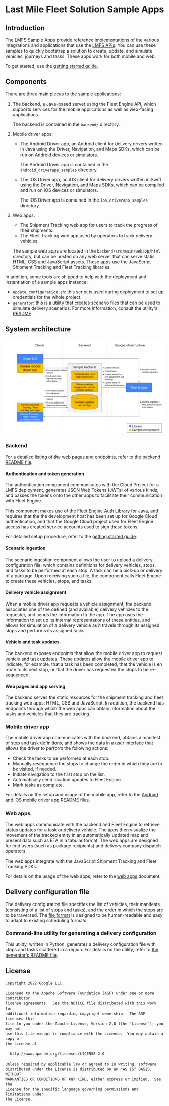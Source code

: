 # Last Mile Fleet Solution Sample Apps

## Introduction

The LMFS Sample Apps provide reference implementations of the various
integrations and applications that use the
[LMFS APIs](https://developers.google.com/maps/documentation/transportation-logistics/last-mile-fleet-solution).
You can use these samples to quickly bootstrap a solution to create, update, and
simulate vehicles, journeys and tasks. These apps work for both mobile and web.

To get started, use the [getting started guide](getting-started.md).

## Components

There are three main pieces to the sample applications:

1.  The backend, a Java-based server using the Fleet Engine API, which supports
    services for the mobile applications as well as web-facing applications.

    The backend is contained in the `backend/` directory.

1.  Mobile driver apps:

    -   The Android Driver app, an Android client for delivery drivers written
        in Java using the Driver, Navigation, and Maps SDKs, which can be run on
        Android devices or simulators.

        The Android Driver app is contained in the `android_driverapp_samples`
        directory.

    -   The iOS Driver app, an iOS client for delivery drivers written in Swift
        using the Driver, Navigation, and Maps SDKs, which can be compiled and
        run on iOS devices or simulators.

        The iOS Driver app is contained in the `ios_driverapp_samples`
        directory.

1.  Web apps:

    -   The Shipment Tracking web app for users to track the progress of their
        shipments.
    -   The Fleet Tracking web app used by operators to track delivery vehicles.

    The sample web apps are located in the `backend/src/main/webapp/html`
    directory, but can be hosted on any web server that can serve static HTML,
    CSS and JavaScript assets. These apps use the JavaScript Shipment Tracking
    and Fleet Tracking libraries.

In addition, some tools are shipped to help with the deployment and
instantiation of a sample apps instance:

-   `update_configuration.sh`: this script is used during deployment to set up
    credentials for the whole project.
-   `generator`: this is a utility that creates scenario files that can be used
    to simulate delivery scenarios. For more information, consult the utility's
    [README](tools/generator/README.md).

## System architecture

![System diagram](doc_images/system-diagram.png)

### Backend

For a detailed listing of the web pages and endpoints, refer to
[the backend README file](backend/README.md).

#### Authentication and token generation

The authentication component communicates with the Cloud Project for a LMFS
deployment, generates JSON Web Tokens (JWTs) of various kinds, and passes the
tokens onto the other apps to facilitate their communication with Fleet Engine.

This component makes use of the
[Fleet Engine Auth Library for Java](https://github.com/googlemaps/java-fleetengine-auth),
and requires that the the development host has been set up for Google Cloud
authentication, and that the Google Cloud project used for Fleet Engine access
has created service accounts used to sign these tokens.

For detailed setup procedure, refer to the
[getting started guide](getting-started.md).

#### Scenario ingestion

The scenario ingestion component allows the user to upload a delivery
configuration file, which contains definitions for delivery vehicles, stops, and
tasks to be performed at each stop. A task can be a pick-up or delivery of a
package. Upon receiving such a file, the component calls Fleet Engine to create
these vehicles, stops, and tasks.

#### Delivery vehicle assignment

When a mobile driver app requests a vehicle assignment, the backend associates
one of the defined (and available) delivery vehicles to the requester, and sends
the information to the app. The app uses the information to set up its internal
representations of these entities, and allows for simulation of a delivery
vehicle as it travels through its assigned stops and performs its assigned
tasks.

#### Vehicle and task updates

The backend exposes endpoints that allow the mobile driver app to request
vehicle and task updates. These updates allow the mobile driver app to indicate,
for example, that a task has been completed, that the vehicle is en route to its
next stop, or that the driver has requested the stops to be re-sequenced.

#### Web pages and app serving

The backend serves the static resources for the shipment tracking and fleet
tracking web apps: HTML, CSS and JavaScript. In addition, the backend has
endpoints through which the web apps can obtain information about the tasks and
vehicles that they are tracking.

### Mobile driver app

The mobile driver app communicates with the backend, obtains a manifest of stop
and task definitions, and shows the data in a user interface that allows the
driver to perform the following actions:

-   Check the tasks to be performed at each stop.
-   Manually resequence the stops to change the order in which they are to be
    visited, if needed.
-   Initiate navigation to the first stop on the list.
-   Automatically send location updates to Fleet Engine.
-   Mark tasks as complete.

For details on the setup and usage of the mobile app, refer to the
[Android](android_driverapp_samples/README.md) and
[iOS](ios_driverapp_samples/README.md) mobile driver app README files.

### Web apps

The web apps communicate with the backend and Fleet Engine to retrieve status
updates for a task or delivery vehicle. The apps then visualize the movement of
the tracked entity in an automatically updated map and present data such as ETA
in a tabular format. The web apps are designed for end users (such as package
recipients) and delivery company dispatch operators.

The web apps integrate with the JavaScript Shipment Tracking and Fleet Tracking
SDKs.

For details on the usage of the web apps, refer to the [web apps](web-apps.md)
document.

## Delivery configuration file

The delivery configuration file specifies the list of vehicles, their manifests
(consisting of a list of stops and tasks), and the order in which the stops are
to be traversed. The
[file format](backend/README.md#delivery-configuration-file) is designed to be
human-readable and easy to adapt to existing scheduling formats.

### Command-line utility for generating a delivery configuration

This utility, written in Python, generates a delivery configuration file with
stops and tasks scattered in a region. For details on the utility, refer to
[the generator's README file](tools/generator/README.md).

## License

```
Copyright 2022 Google LLC.

Licensed to the Apache Software Foundation (ASF) under one or more contributor
license agreements.  See the NOTICE file distributed with this work for
additional information regarding copyright ownership.  The ASF licenses this
file to you under the Apache License, Version 2.0 (the "License"); you may not
use this file except in compliance with the License.  You may obtain a copy of
the License at

  http://www.apache.org/licenses/LICENSE-2.0

Unless required by applicable law or agreed to in writing, software
distributed under the License is distributed on an "AS IS" BASIS, WITHOUT
WARRANTIES OR CONDITIONS OF ANY KIND, either express or implied.  See the
License for the specific language governing permissions and limitations under
the License.
```
